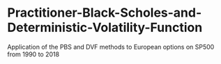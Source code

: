 # Practitioner-Black-Scholes-and-Deterministic-Volatility-Function
Application of the PBS and DVF methods to European options on SP500 from 1990 to 2018
